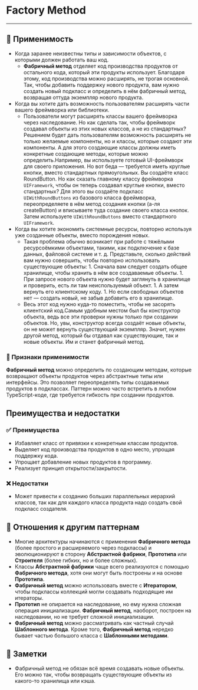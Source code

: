 # Factory Method

___

## 🤔 Применимость

- Когда заранее неизвестны типы и зависимости объектов, с которыми должен работать
ваш код.
  - **Фабричный метод** отделяет код производства продуктов от остального кода,
который эти продукты использует. Благодаря этому, код производства можно расширять,
не трогая основной. Так, чтобы добавить поддержку нового продукта, вам нужно создать
новый подкласс и определить в нём фабричный метод, возвращая оттуда экземпляр нового
продукта.
- Когда вы хотите дать возможность пользователям расширять части вашего фреймворка
или библиотеки.
  - Пользователи могут расширять классы вашего фреймворка через наследование.
Но как сделать так, чтобы фреймворк создавал объекты из этих новых классов,
а не из стандартных? Решением будет дать пользователям возможность расширять
не только желаемые компоненты, но и классы, которые создают эти компоненты.
А для этого создающие классы должны иметь конкретные создающие методы, которые
можно определить.Например, вы используете готовый UI-фреймворк для своего приложения.
Но вот беда — требуется иметь круглые кнопки, вместо стандартных прямоугольных.
Вы создаёте класс RoundButton. Но как сказать главному классу фреймворка `UIFramework`,
чтобы он теперь создавал круглые кнопки, вместо стандартных? Для этого вы создаёте
подкласс `UIWithRoundButtons` из базового класса фреймворка, переопределяете в нём
метод создания кнопки (а-ля createButton) и вписываете туда создание своего класса
 кнопок. Затем используете `UIWithRoundButtons` вместо стандартного `UIFramework`.
- Когда вы хотите экономить системные ресурсы, повторно используя уже созданные
объекты, вместо порождения новых.
  - Такая проблема обычно возникает при работе с тяжёлыми ресурсоёмкими объектами,
такими, как подключение к базе данных, файловой системе и т. д. Представьте, сколько
действий вам нужно совершить, чтобы повторно использовать существующие объекты:
        1. Сначала вам следует создать общее хранилище, чтобы хранить в нём все
создаваемые объекты.
        1. При запросе нового объекта нужно будет заглянуть в хранилище и проверить,
есть ли там неиспользуемый объект.
        1. А затем вернуть его клиентскому коду.
        1. Но если свободных объектов нет — создать новый, не забыв добавить его
в хранилище.
  - Весь этот код нужно куда-то поместить, чтобы не засорять клиентский код.Самым
удобным местом был бы конструктор объекта, ведь все эти проверки нужны только при
создании объектов. Но, увы, конструктор всегда создаёт новые объекты, он не может
вернуть существующий экземпляр. Значит, нужен другой метод, который бы отдавал
как существующие, так и новые объекты. Им и станет фабричный метод.

### 🎯 Признаки применимости

**Фабричный метод** можно определить по создающим методам, которые возвращают
объекты продуктов через абстрактные типы или интерфейсы. Это позволяет
переопределять типы создаваемых продуктов в подклассах. Паттерн можно часто
встретить в любом TypeScript-коде, где требуется гибкость при создании продуктов.

## Преимущества и недостатки

### ✅ Преимущества

- Избавляет класс от привязки к конкретным классам продуктов.
- Выделяет код производства продуктов в одно место, упрощая поддержку кода.
- Упрощает добавление новых продуктов в программу.
- Реализует принцип открытости/закрытости.

### ❌ Недостатки

- Может привести к созданию больших параллельных иерархий классов,
так как для каждого класса продукта надо создать свой подкласс создателя.

## 🔁 Отношения к другим паттернам

- Многие архитектуры начинаются с применения **Фабричного метода** (более
простого и расширяемого через подклассы) и эволюционируют в сторону **Абстрактной
фабрики**, **Прототипа** или **Строителя** (более гибких, но и более сложных).
- Классы **Абстрактной фабрики** чаще всего реализуются с помощью
**Фабричного метода**, хотя они могут быть построены и на основе **Прототипа**.
- **Фабричный метод** можно использовать вместе с **Итератором**,
чтобы подклассы коллекций могли создавать подходящие им итераторы.
- **Прототип** не опирается на наследование, но ему нужна сложная операция
инициализации. **Фабричный метод**, наоборот, построен на наследовании,
но не требует сложной инициализации.
- **Фабричный метод** можно рассматривать как частный случай **Шаблонного метода**.
Кроме того, **Фабричный метод** нередко бывает частью большого класса с
**Шаблонными методами**.

## 📝 Заметки

- Фабричный метод не обязан всё время создавать новые объекты. Его можно
так, чтобы возвращать существующие объекты из какого-то хранилища или кэша.
